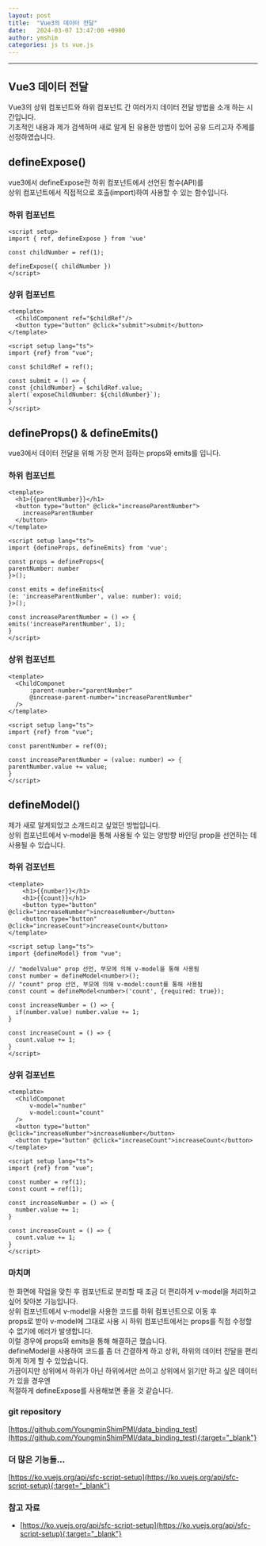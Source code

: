 ```yaml
---
layout: post
title:  "Vue3의 데이터 전달"
date:   2024-03-07 13:47:00 +0900
author: ymshim
categories: js ts vue.js
---
```


<hr/>

## Vue3 데이터 전달
Vue3의 상위 컴포넌트와 하위 컴포넌트 간 여러가지 데이터 전달 방법을 소개 하는 시간입니다.<br>
기초적인 내용과 제가 검색하며 새로 알게 된 유용한 방법이 있어 공유 드리고자 주제를 선정하였습니다.

## defineExpose()

vue3에서 defineExpose란 하위 컴포넌트에서 선언된 함수(API)를 <br/>
상위 컴포넌트에서 직접적으로 호출(import)하여 사용할 수 있는 함수입니다.<br/>

### 하위 컴포넌트
```vue
<script setup>
import { ref, defineExpose } from 'vue'

const childNumber = ref(1);

defineExpose({ childNumber })
</script>
```

### 상위 컴포넌트
```vue
<template>
  <ChildComponent ref="$childRef"/>
  <button type="button" @click="submit">submit</button>
</template>
```
```vue
<script setup lang="ts">
import {ref} from "vue";

const $childRef = ref();

const submit = () => {
const {childNumber} = $childRef.value;
alert(`exposeChildNumber: ${childNumber}`);
}
</script>
```

## defineProps() & defineEmits()

vue3에서 데이터 전달을 위해 가장 먼저 접하는 props와 emits를 입니다.<br/>

### 하위 컴포넌트
```vue
<template>
  <h1>{{parentNumber}}</h1>
  <button type="button" @click="increaseParentNumber">
    increaseParentNumber
  </button>
</template>
```
```vue
<script setup lang="ts">
import {defineProps, defineEmits} from 'vue';

const props = defineProps<{
parentNumber: number
}>();

const emits = defineEmits<{
(e: 'increaseParentNumber', value: number): void;
}>();

const increaseParentNumber = () => {
emits('increaseParentNumber', 1);
}
</script>
```

### 상위 컴포넌트
```vue
<template>
  <ChildComponet
      :parent-number="parentNumber"
      @increase-parent-number="increaseParentNumber"
  />
</template>
```
```vue
<script setup lang="ts">
import {ref} from "vue";

const parentNumber = ref(0);

const increaseParentNumber = (value: number) => {
parentNumber.value += value;
}
</script>
```

## defineModel()

제가 새로 알게되었고 소개드리고 싶었던 방법입니다.<br/>
상위 컴포넌트에서 v-model을 통해 사용될 수 있는 양방향 바인딩 prop을 선언하는 데 사용될 수 있습니다.

### 하위 검포넌트

```vue
<template>
    <h1>{{number}}</h1>
    <h1>{{count}}</h1>
    <button type="button" @click="increaseNumber">increaseNumber</button>
    <button type="button" @click="increaseCount">increaseCount</button>
</template>
```
```vue
<script setup lang="ts">
import {defineModel} from "vue";

// "modelValue" prop 선언, 부모에 의해 v-model을 통해 사용됨
const number = defineModel<number>();
// "count" prop 선언, 부모에 의해 v-model:count를 통해 사용됨
const count = defineModel<number>('count', {required: true});

const increaseNumber = () => {
  if(number.value) number.value += 1;
}

const increaseCount = () => {
  count.value += 1;
}
</script>
```

### 상위 검포넌트

```vue
<template>
  <ChildComponet
      v-model="number"
      v-model:count="count"
  />
  <button type="button" @click="increaseNumber">increaseNumber</button>
  <button type="button" @click="increaseCount">increaseCount</button>
</template>
```
```vue
<script setup lang="ts">
import {ref} from "vue";

const number = ref(1);
const count = ref(1);

const increaseNumber = () => {
  number.value += 1;
}

const increaseCount = () => {
  count.value += 1;
}
</script>
```


### 마치며
한 화면에 작업을 맞친 후 컴포넌트로 분리할 때 조금 더 편리하게 v-model을 처리하고 싶어 찾아본 기능입니다.<br/>
상위 컴포넌트에서 v-model을 사용한 코드를 하위 컴포넌트으로 이동 후 <br/>
props로 받아 v-model에 그대로 사용 시 하위 컴포넌트에서는 props를 직접 수정할 수 없기에 에러가 발생합니다.<br/>
이럴 경우에 props와 emits을 통해 해결하곤 했습니다.<br/>
defineModel을 사용하여 코드를 좀 더 간결하게 하고 상위, 하위의 데이터 전달을 편리하게 하게 할 수 있었습니다. <br/>
가끔이지만 상위에서 하위가 아닌 하위에서만 쓰이고 상위에서 읽기만 하고 싶은 데이터가 있을 경우엔<br/>
적절하게 defineExpose를 사용해보면 좋을 것 같습니다.<br/>



### git repository
[https://github.com/YoungminShimPMI/data_binding_test](https://github.com/YoungminShimPMI/data_binding_test){:target="_blank"}

### 더 많은 기능들...
[https://ko.vuejs.org/api/sfc-script-setup](https://ko.vuejs.org/api/sfc-script-setup){:target="_blank"}

### 참고 자료
- [https://ko.vuejs.org/api/sfc-script-setup](https://ko.vuejs.org/api/sfc-script-setup){:target="_blank"}
